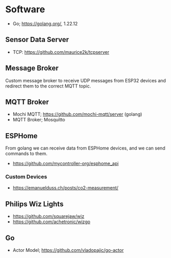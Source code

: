 # Software

- Go; https://golang.org/, 1.22.12

## Sensor Data Server

- TCP: https://github.com/maurice2k/tcpserver

## Message Broker

Custom message broker to receive UDP messages from ESP32 devices and redirect them to the correct MQTT topic.

## MQTT Broker

- Mochi MQTT; https://github.com/mochi-mqtt/server (golang)
- MQTT Broker; Mosquitto

## ESPHome

From golang we can receive data from ESPHome devices, and we can send commands to them.

- https://github.com/mycontroller-org/esphome_api

### Custom Devices

- https://emanuelduss.ch/posts/co2-measurement/    

## Philips Wiz Lights

- https://github.com/squarejaw/wiz
- https://github.com/achetronic/wizgo

## Go

- Actor Model; https://github.com/vladopajic/go-actor

